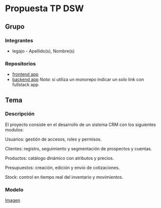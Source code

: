 # Propuesta TP DSW

## Grupo
### Integrantes
* legajo - Apellido(s), Nombre(s)

### Repositorios
* [frontend app](https://github.com/ValentinR19/tp-dsw-frontend)
* [backend app](https://github.com/ValentinR19/tp-dsw-backend)
*Nota*: si utiliza un monorepo indicar un solo link con fullstack app.

## Tema
### Descripción
El proyecto consiste en el desarrollo de un sistema CRM con los siguientes modulos:

Usuarios: gestión de accesos, roles y permisos.

Clientes: registro, seguimiento y segmentación de prospectos y cuentas.

Productos: catálogo dinámico con atributos y precios.

Presupuestos: creación, edición y envío de cotizaciones.

Stock: control en tiempo real del inventario y movimientos.

### Modelo
[Imagen](https://drive.google.com/file/d/1hRvQYCLcNNTwNJydMkqERwDMfqHMlLvO/view?usp=sharing)

